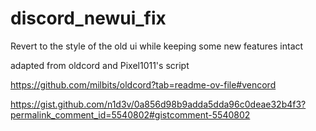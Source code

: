 # discord_newui_fix
Revert to the style of the old ui while keeping some new features intact

adapted from oldcord and Pixel1011's script

https://github.com/milbits/oldcord?tab=readme-ov-file#vencord

https://gist.github.com/n1d3v/0a856d98b9adda5dda96c0deae32b4f3?permalink_comment_id=5540802#gistcomment-5540802

